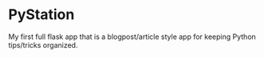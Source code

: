 # PyStation
My first full flask app that is a blogpost/article style app for keeping Python tips/tricks organized.
